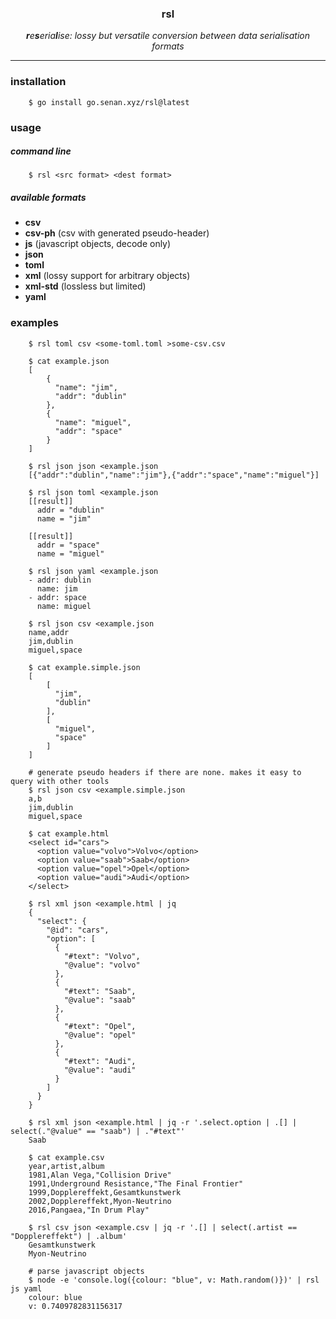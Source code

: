 <h3 align=center><b>rsl</b></h3>
<p align=center><i><b>r</b>e<b>s</b>eria<b>l</b>ise: lossy but versatile conversion between data serialisation formats </i></p>

---

### installation

```shell
    $ go install go.senan.xyz/rsl@latest
```

### usage

##### command line

```shell
    $ rsl <src format> <dest format>
```

##### available formats

- **csv**
- **csv-ph** (csv with generated pseudo-header)
- **js** (javascript objects, decode only)
- **json**
- **toml**
- **xml** (lossy support for arbitrary objects)
- **xml-std** (lossless but limited)
- **yaml**

### examples

```shell
    $ rsl toml csv <some-toml.toml >some-csv.csv
```

```shell
    $ cat example.json
    [
        {
          "name": "jim",
          "addr": "dublin"
        },
        {
          "name": "miguel",
          "addr": "space"
        }
    ]
```

```shell
    $ rsl json json <example.json
    [{"addr":"dublin","name":"jim"},{"addr":"space","name":"miguel"}]
```

```shell
    $ rsl json toml <example.json
    [[result]]
      addr = "dublin"
      name = "jim"

    [[result]]
      addr = "space"
      name = "miguel"
```

```shell
    $ rsl json yaml <example.json
    - addr: dublin
      name: jim
    - addr: space
      name: miguel
```

```shell
    $ rsl json csv <example.json
    name,addr
    jim,dublin
    miguel,space
```

```shell
    $ cat example.simple.json
    [
        [
          "jim",
          "dublin"
        ],
        [
          "miguel",
          "space"
        ]
    ]
```

```shell
    # generate pseudo headers if there are none. makes it easy to query with other tools
    $ rsl json csv <example.simple.json
    a,b
    jim,dublin
    miguel,space
```

```shell
    $ cat example.html
    <select id="cars">
      <option value="volvo">Volvo</option>
      <option value="saab">Saab</option>
      <option value="opel">Opel</option>
      <option value="audi">Audi</option>
    </select>
```

```shell
    $ rsl xml json <example.html | jq
    {
      "select": {
        "@id": "cars",
        "option": [
          {
            "#text": "Volvo",
            "@value": "volvo"
          },
          {
            "#text": "Saab",
            "@value": "saab"
          },
          {
            "#text": "Opel",
            "@value": "opel"
          },
          {
            "#text": "Audi",
            "@value": "audi"
          }
        ]
      }
    }
```

```shell
    $ rsl xml json <example.html | jq -r '.select.option | .[] | select(."@value" == "saab") | ."#text"'
    Saab
```

```shell
    $ cat example.csv
    year,artist,album
    1981,Alan Vega,"Collision Drive"
    1991,Underground Resistance,"The Final Frontier"
    1999,Dopplereffekt,Gesamtkunstwerk
    2002,Dopplereffekt,Myon-Neutrino
    2016,Pangaea,"In Drum Play"
```

```shell
    $ rsl csv json <example.csv | jq -r '.[] | select(.artist == "Dopplereffekt") | .album'
    Gesamtkunstwerk
    Myon-Neutrino
```

```shell
    # parse javascript objects
    $ node -e 'console.log({colour: "blue", v: Math.random()})' | rsl js yaml
    colour: blue
    v: 0.7409782831156317
```
